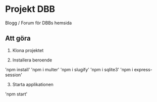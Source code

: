 # Projekt DBB

Blogg / Forum för DBBs hemsida

## Att göra

1. Klona projektet

2. Installera beroende

'npm install'
'npm i multer'
'npm i slugify'
'npm i sqlite3'
'npm i express-session'

3. Starta applikationen

'npm start'